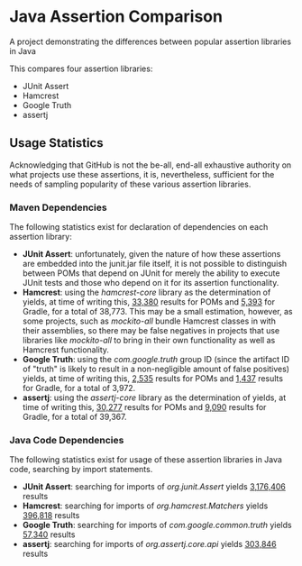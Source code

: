 # Java Assertion Comparison

A project demonstrating the differences between popular assertion libraries in Java

This compares four assertion libraries:

* JUnit Assert
* Hamcrest
* Google Truth
* assertj

## Usage Statistics

Acknowledging that GitHub is not the be-all, end-all exhaustive authority on what projects use these assertions, it is, nevertheless, sufficient for the needs of sampling popularity of these various assertion libraries.

### Maven Dependencies

The following statistics exist for declaration of dependencies on each assertion library:

* **JUnit Assert**: unfortunately, given the nature of how these assertions are embedded into the junit.jar file itself, it is not possible to distinguish between POMs that depend on JUnit for merely the ability to execute JUnit tests and those who depend on it for its assertion functionality.
* **Hamcrest**: using the _hamcrest-core_ library as the determination of yields, at time of writing this, [33,380](https://github.com/search?l=Maven+POM&q="hamcrest-core"+filename%3Apom.xml&type=Code&utf8=✓) results for POMs and [5,393](https://github.com/search?l=Gradle&q="hamcrest-core"+filename%3Abuild.gradle&type=Code&utf8=✓) for Gradle, for a total of 38,773. This may be a small estimation, however, as some projects, such as _mockito-all_ bundle Hamcrest classes in with their assemblies, so there may be false negatives in projects that use libraries like _mockito-all_ to bring in their own functionality as well as Hamcrest functionality.
* **Google Truth**: using the _com.google.truth_ group ID (since the artifact ID of "truth" is likely to result in a non-negligible amount of false positives) yields, at time of writing this, [2,535](https://github.com/search?l=Maven+POM&q="com.google.truth"+filename%3Apom.xml&type=Code&utf8=✓) results for POMs and [1,437](https://github.com/search?l=Gradle&q="com.google.truth"+filename%3Abuild.gradle&type=Code&utf8=✓) results for Gradle, for a total of 3,972.
* **assertj**: using the _assertj-core_ library as the determination of yields, at time of writing this, [30,277](https://github.com/search?l=Maven+POM&q="assertj-core"+filename%3Apom.xml&type=Code&utf8=✓) results for POMs and [9,090](https://github.com/search?l=Gradle&q="assertj-core"+filename%3Abuild.gradle&type=Code&utf8=✓) results for Gradle, for a total of 39,367.

### Java Code Dependencies

The following statistics exist for usage of these assertion libraries in Java code, searching by import statements.

* **JUnit Assert**: searching for imports of _org.junit.Assert_ yields [3,176,406](https://github.com/search?utf8=✓&q="org.junit.Assert"+language%3AJava&type=Code) results
* **Hamcrest**: searching for imports of _org.hamcrest.Matchers_ yields [396,818](https://github.com/search?utf8=✓&q="org.hamcrest.Matchers"+language%3AJava&type=Code) results
* **Google Truth**: searching for imports of _com.google.common.truth_ yields [57,340](https://github.com/search?utf8=✓&q="com.google.common.truth"+language%3AJava&type=Code) results
* **assertj**: searching for imports of _org.assertj.core.api_ yields [303,846](https://github.com/search?utf8=✓&q="org.assertj.core.api.Assertions"+language%3AJava&type=Code) results
